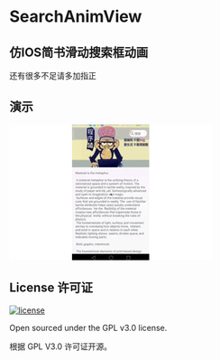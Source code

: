 # SearchAnimView

## 仿IOS简书滑动搜索框动画
   
   还有很多不足请多加指正
   
## 演示

![](https://github.com/dalingge/SearchAnimView/blob/master/screenshots/search.gif)

## License 许可证

[![license](https://img.shields.io/github/license/viosey/hexo-theme-material.svg?style=flat-square)](https://github.com/dalingge/SearchAnimView/blob/master/LICENSE.txt)

Open sourced under the GPL v3.0 license.

根据 GPL V3.0 许可证开源。
